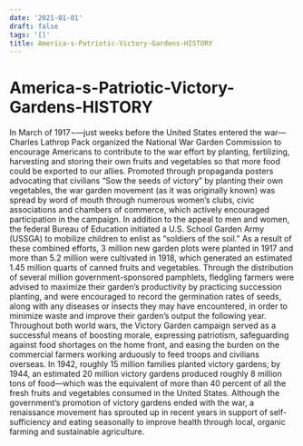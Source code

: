 ```yaml
---
date: '2021-01-01'
draft: false
tags: '[]'
title: America-s-Patriotic-Victory-Gardens-HISTORY
---
```


# America-s-Patriotic-Victory-Gardens-HISTORY

In March of 1917¬—just weeks before the United States entered the war—Charles Lathrop Pack organized the National War Garden Commission to encourage Americans to contribute to the war effort by planting, fertilizing, harvesting and storing their own fruits and vegetables so that more food could be exported to our allies.
Promoted through propaganda posters advocating that civilians “Sow the seeds of victory” by planting their own vegetables, the war garden movement (as it was originally known) was spread by word of mouth through numerous women’s clubs, civic associations and chambers of commerce, which actively encouraged participation in the campaign.
In addition to the appeal to men and women, the federal Bureau of Education initiated a U.S. School Garden Army (USSGA) to mobilize children to enlist as “soldiers of the soil.” As a result of these combined efforts, 3 million new garden plots were planted in 1917 and more than 5.2 million were cultivated in 1918, which generated an estimated 1.45 million quarts of canned fruits and vegetables.
Through the distribution of several million government-sponsored pamphlets, fledgling farmers were advised to maximize their garden’s productivity by practicing succession planting, and were encouraged to record the germination rates of seeds, along with any diseases or insects they may have encountered, in order to minimize waste and improve their garden’s output the following year.
Throughout both world wars, the Victory Garden campaign served as a successful means of boosting morale, expressing patriotism, safeguarding against food shortages on the home front, and easing the burden on the commercial farmers working arduously to feed troops and civilians overseas.
In 1942, roughly 15 million families planted victory gardens; by 1944, an estimated 20 million victory gardens produced roughly 8 million tons of food—which was the equivalent of more than 40 percent of all the fresh fruits and vegetables consumed in the United States.
Although the government’s promotion of victory gardens ended with the war, a renaissance movement has sprouted up in recent years in support of self-sufficiency and eating seasonally to improve health through local, organic farming and sustainable agriculture.
